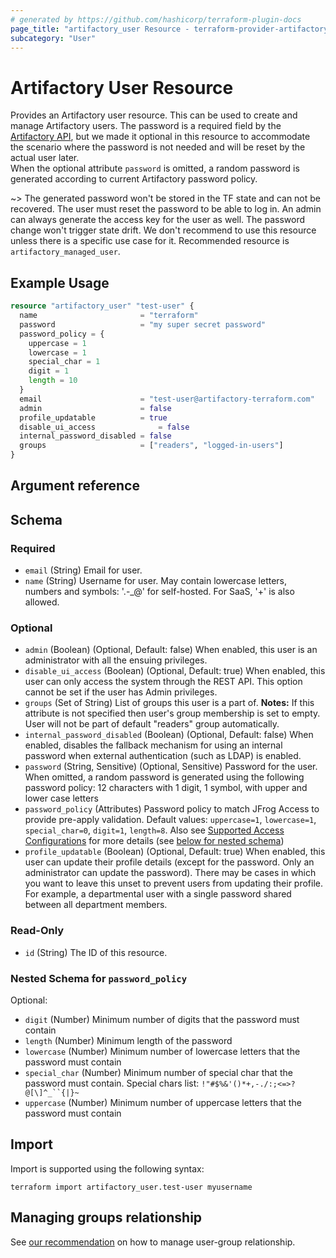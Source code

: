 ```yaml
---
# generated by https://github.com/hashicorp/terraform-plugin-docs
page_title: "artifactory_user Resource - terraform-provider-artifactory"
subcategory: "User"
---
```

# Artifactory User Resource

Provides an Artifactory user resource. This can be used to create and manage Artifactory users.
The password is a required field by the [Artifactory API](https://www.jfrog.com/confluence/display/JFROG/Artifactory+REST+API#ArtifactoryRESTAPI-CreateorReplaceUser), but we made it optional in this resource to accommodate the scenario where the password is not needed and will be reset by the actual user later.  
When the optional attribute `password` is omitted, a random password is generated according to current Artifactory password policy.

~> The generated password won't be stored in the TF state and can not be recovered. The user must reset the password to be able to log in. An admin can always generate the access key for the user as well. The password change won't trigger state drift. We don't recommend to use this resource unless there is a specific use case for it. Recommended resource is `artifactory_managed_user`.

## Example Usage

```terraform
resource "artifactory_user" "test-user" {
  name                       = "terraform"
  password                   = "my super secret password"
  password_policy = {
    uppercase = 1
    lowercase = 1
    special_char = 1
    digit = 1
    length = 10
  }
  email                      = "test-user@artifactory-terraform.com"
  admin                      = false
  profile_updatable          = true
  disable_ui_access			     = false
  internal_password_disabled = false
  groups                     = ["readers", "logged-in-users"]
}
```

## Argument reference

<!-- schema generated by tfplugindocs -->
## Schema

### Required

- `email` (String) Email for user.
- `name` (String) Username for user. May contain lowercase letters, numbers and symbols: '.-_@' for self-hosted. For SaaS, '+' is also allowed.

### Optional

- `admin` (Boolean) (Optional, Default: false) When enabled, this user is an administrator with all the ensuing privileges.
- `disable_ui_access` (Boolean) (Optional, Default: true) When enabled, this user can only access the system through the REST API. This option cannot be set if the user has Admin privileges.
- `groups` (Set of String) List of groups this user is a part of. **Notes:** If this attribute is not specified then user's group membership is set to empty. User will not be part of default "readers" group automatically.
- `internal_password_disabled` (Boolean) (Optional, Default: false) When enabled, disables the fallback mechanism for using an internal password when external authentication (such as LDAP) is enabled.
- `password` (String, Sensitive) (Optional, Sensitive) Password for the user. When omitted, a random password is generated using the following password policy: 12 characters with 1 digit, 1 symbol, with upper and lower case letters
- `password_policy` (Attributes) Password policy to match JFrog Access to provide pre-apply validation. Default values: `uppercase=1`, `lowercase=1`, `special_char=0`, `digit=1`, `length=8`. Also see [Supported Access Configurations](https://jfrog.com/help/r/jfrog-installation-setup-documentation/supported-access-configurations) for more details (see [below for nested schema](#nestedatt--password_policy))
- `profile_updatable` (Boolean) (Optional, Default: true) When enabled, this user can update their profile details (except for the password. Only an administrator can update the password). There may be cases in which you want to leave this unset to prevent users from updating their profile. For example, a departmental user with a single password shared between all department members.

### Read-Only

- `id` (String) The ID of this resource.

<a id="nestedatt--password_policy"></a>
### Nested Schema for `password_policy`

Optional:

- `digit` (Number) Minimum number of digits that the password must contain
- `length` (Number) Minimum length of the password
- `lowercase` (Number) Minimum number of lowercase letters that the password must contain
- `special_char` (Number) Minimum number of special char that the password must contain. Special chars list: `!"#$%&'()*+,-./:;<=>?@[\]^_``{|}~`
- `uppercase` (Number) Minimum number of uppercase letters that the password must contain

## Import

Import is supported using the following syntax:

```shell
terraform import artifactory_user.test-user myusername
```

## Managing groups relationship

See [our recommendation](guides/user_group.md) on how to manage user-group relationship.

